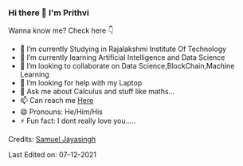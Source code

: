 ### Hi there 👋 I'm Prithvi 

Wanna know me? Check here 👇



- 🔭 I’m currently Studying in Rajalakshmi Institute Of Technology
- 🌱 I’m currently learning Artificial Intelligence and Data Science
- 👯 I’m looking to collaborate on Data Science,BlockChain,Machine Learning
- 🤔 I’m looking for help with my Laptop
- 💬 Ask me about Calculus and stuff like maths...
- 📫 Can reach me [Here](mailto:prithvi82004@gmail.com)
- 😄 Pronouns: He/Him/His
- ⚡ Fun fact: I dont really love you.....


Credits: [Samuel Jayasingh](https://github.com/SamuelJayasingh)

Last Edited on: 07-12-2021
